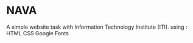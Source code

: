 # NAVA
A simple website task with Information Technology Institute (ITI). using :
HTML
CSS
Google Fonts
